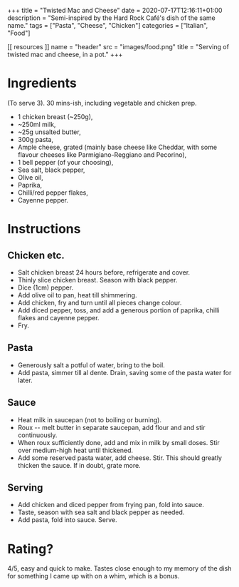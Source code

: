 +++
title = "Twisted Mac and Cheese"
date = 2020-07-17T12:16:11+01:00
description = "Semi-inspired by the Hard Rock Café's dish of the same name."
tags = ["Pasta", "Cheese", "Chicken"]
categories = ["Italian", "Food"]

[[ resources ]]
  name = "header"
  src = "images/food.png"
  title = "Serving of twisted mac and cheese, in a pot."
+++
<!--more-->

# Ingredients
(To serve 3). 30 mins-ish, including vegetable and chicken prep.

* 1 chicken breast (\~250g),
* \~250ml milk,
* \~25g unsalted butter,
* 300g pasta,
* Ample cheese, grated (mainly base cheese like Cheddar, with some flavour cheeses like Parmigiano-Reggiano and Pecorino),
* 1 bell pepper (of your choosing),
* Sea salt, black pepper,
* Olive oil,
* Paprika,
* Chilli/red pepper flakes,
* Cayenne pepper.

# Instructions

## Chicken etc.
* Salt chicken breast 24 hours before, refrigerate and cover.
* Thinly slice chicken breast. Season with black pepper.
* Dice (1cm) pepper.
* Add olive oil to pan, heat till shimmering.
* Add chicken, fry and turn until all pieces change colour.
* Add diced pepper, toss, and add a generous portion of paprika, chilli flakes and cayenne pepper.
* Fry.

## Pasta
* Generously salt a potful of water, bring to the boil.
* Add pasta, simmer till al dente. Drain, saving some of the pasta water for later.

## Sauce
* Heat milk in saucepan (not to boiling or burning).
* Roux -- melt butter in separate saucepan, add flour and and stir continuously.
* When roux sufficiently done, add and mix in milk by small doses. Stir over medium-high heat until thickened.
* Add some reserved pasta water, add cheese. Stir. This should greatly thicken the sauce. If in doubt, grate more.

## Serving
* Add chicken and diced pepper from frying pan, fold into sauce.
* Taste, season with sea salt and black pepper as needed.
* Add pasta, fold into sauce. Serve.

# Rating?
4/5, easy and quick to make. Tastes close enough to my memory of the dish for something I came up with on a whim, which is a bonus.
